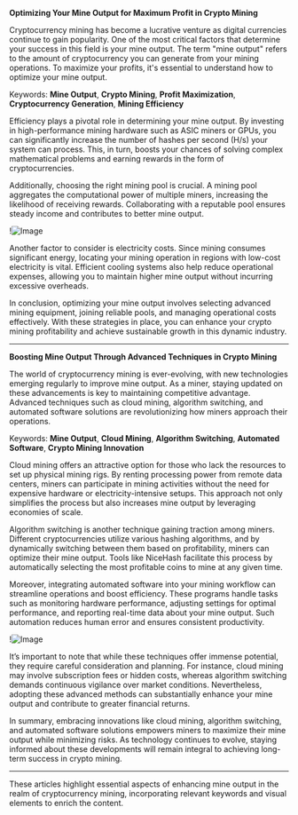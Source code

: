 **Optimizing Your Mine Output for Maximum Profit in Crypto Mining**

Cryptocurrency mining has become a lucrative venture as digital currencies continue to gain popularity. One of the most critical factors that determine your success in this field is your mine output. The term "mine output" refers to the amount of cryptocurrency you can generate from your mining operations. To maximize your profits, it's essential to understand how to optimize your mine output.

Keywords: **Mine Output**, **Crypto Mining**, **Profit Maximization**, **Cryptocurrency Generation**, **Mining Efficiency**

Efficiency plays a pivotal role in determining your mine output. By investing in high-performance mining hardware such as ASIC miners or GPUs, you can significantly increase the number of hashes per second (H/s) your system can process. This, in turn, boosts your chances of solving complex mathematical problems and earning rewards in the form of cryptocurrencies.

Additionally, choosing the right mining pool is crucial. A mining pool aggregates the computational power of multiple miners, increasing the likelihood of receiving rewards. Collaborating with a reputable pool ensures steady income and contributes to better mine output.

!![Image](https://github.com/user-attachments/assets/057c907c-805e-4310-a052-f5031067f3de)

Another factor to consider is electricity costs. Since mining consumes significant energy, locating your mining operation in regions with low-cost electricity is vital. Efficient cooling systems also help reduce operational expenses, allowing you to maintain higher mine output without incurring excessive overheads.

In conclusion, optimizing your mine output involves selecting advanced mining equipment, joining reliable pools, and managing operational costs effectively. With these strategies in place, you can enhance your crypto mining profitability and achieve sustainable growth in this dynamic industry.

---

**Boosting Mine Output Through Advanced Techniques in Crypto Mining**

The world of cryptocurrency mining is ever-evolving, with new technologies emerging regularly to improve mine output. As a miner, staying updated on these advancements is key to maintaining competitive advantage. Advanced techniques such as cloud mining, algorithm switching, and automated software solutions are revolutionizing how miners approach their operations.

Keywords: **Mine Output**, **Cloud Mining**, **Algorithm Switching**, **Automated Software**, **Crypto Mining Innovation**

Cloud mining offers an attractive option for those who lack the resources to set up physical mining rigs. By renting processing power from remote data centers, miners can participate in mining activities without the need for expensive hardware or electricity-intensive setups. This approach not only simplifies the process but also increases mine output by leveraging economies of scale.

Algorithm switching is another technique gaining traction among miners. Different cryptocurrencies utilize various hashing algorithms, and by dynamically switching between them based on profitability, miners can optimize their mine output. Tools like NiceHash facilitate this process by automatically selecting the most profitable coins to mine at any given time.

Moreover, integrating automated software into your mining workflow can streamline operations and boost efficiency. These programs handle tasks such as monitoring hardware performance, adjusting settings for optimal performance, and reporting real-time data about your mine output. Such automation reduces human error and ensures consistent productivity.

!![Image](https://github.com/user-attachments/assets/057c907c-805e-4310-a052-f5031067f3de)

It’s important to note that while these techniques offer immense potential, they require careful consideration and planning. For instance, cloud mining may involve subscription fees or hidden costs, whereas algorithm switching demands continuous vigilance over market conditions. Nevertheless, adopting these advanced methods can substantially enhance your mine output and contribute to greater financial returns.

In summary, embracing innovations like cloud mining, algorithm switching, and automated software solutions empowers miners to maximize their mine output while minimizing risks. As technology continues to evolve, staying informed about these developments will remain integral to achieving long-term success in crypto mining.

--- 

These articles highlight essential aspects of enhancing mine output in the realm of cryptocurrency mining, incorporating relevant keywords and visual elements to enrich the content.